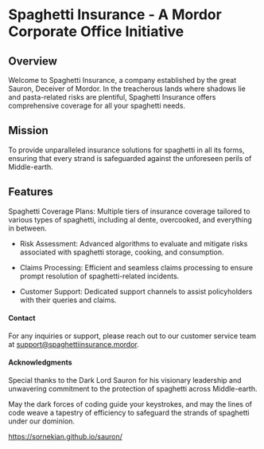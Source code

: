 # Spaghetti Insurance - A Mordor Corporate Office Initiative

## Overview
Welcome to Spaghetti Insurance, a company established by the great Sauron, Deceiver of Mordor. In the treacherous lands where shadows lie and pasta-related risks are plentiful, Spaghetti Insurance offers comprehensive coverage for all your spaghetti needs.

## Mission
To provide unparalleled insurance solutions for spaghetti in all its forms, ensuring that every strand is safeguarded against the unforeseen perils of Middle-earth.

## Features
Spaghetti Coverage Plans: Multiple tiers of insurance coverage tailored to various types of spaghetti, including al dente, overcooked, and everything in between.

- Risk Assessment: Advanced algorithms to evaluate and mitigate risks associated with spaghetti storage, cooking, and consumption.

- Claims Processing: Efficient and seamless claims processing to ensure prompt resolution of spaghetti-related incidents.

- Customer Support: Dedicated support channels to assist policyholders with their queries and claims.

#### Contact
For any inquiries or support, please reach out to our customer service team at support@spaghettiinsurance.mordor.

#### Acknowledgments
Special thanks to the Dark Lord Sauron for his visionary leadership and unwavering commitment to the protection of spaghetti across Middle-earth.

May the dark forces of coding guide your keystrokes, and may the lines of code weave a tapestry of efficiency to safeguard the strands of spaghetti under our dominion.

https://sornekian.github.io/sauron/
